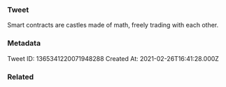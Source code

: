 ### Tweet
Smart contracts are castles made of math, freely trading with each other.

### Metadata
Tweet ID: 1365341220071948288
Created At: 2021-02-26T16:41:28.000Z

### Related

